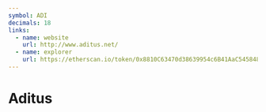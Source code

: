 ```yaml
---
symbol: ADI
decimals: 18
links:
  - name: website
    url: http://www.aditus.net/
  - name: explorer
    url: https://etherscan.io/token/0x8810C63470d38639954c6B41AaC545848C46484a
---
```


# Aditus
